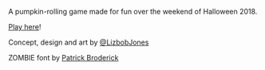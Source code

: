 A pumpkin-rolling game made for fun over the weekend of Halloween 2018.

[Play here](http://spacetrader.org.uk/pumpking)!

Concept, design and art by [@LizbobJones](https://twitter.com/lizbobjones)

ZOMBIE font by [Patrick Broderick](http://www.rotodesign.com)
